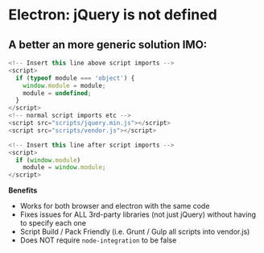 # Electron: jQuery is not defined


A better an more generic solution IMO:
---

```javascript
<!-- Insert this line above script imports -->
<script>
  if (typeof module === 'object') {
    window.module = module;
    module = undefined;
  }
</script> 
<!-- normal script imports etc --> 
<script src="scripts/jquery.min.js"></script> 
<script src="scripts/vendor.js"></script> 

<!-- Insert this line after script imports --> 
<script>
  if (window.module) 
    module = window.module;
</script>
```

**Benefits**

* Works for both browser and electron with the same code
* Fixes issues for ALL 3rd-party libraries (not just jQuery) without having to specify each one
* Script Build / Pack Friendly (i.e. Grunt / Gulp all scripts into vendor.js)
* Does NOT require `node-integration` to be false

